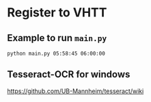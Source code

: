 # Register to VHTT

## Example to run `main.py`

```
python main.py 05:58:45 06:00:00
```


## Tesseract-OCR for windows

https://github.com/UB-Mannheim/tesseract/wiki

